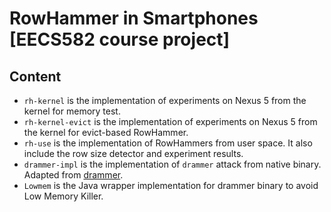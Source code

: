 # RowHammer in Smartphones [EECS582 course project]

## Content

- `rh-kernel` is the implementation of experiments on Nexus 5 from the kernel for memory test.
- `rh-kernel-evict` is the implementation of experiments on Nexus 5 from the kernel for evict-based RowHammer.
- `rh-use` is the implementation of RowHammers from user space. It also include the row size detector and experiment results.
- `drammer-impl` is the implementation of `drammer` attack from native binary. Adapted from [drammer](https://github.com/vusec/drammer).
- `Lowmem` is the Java wrapper implementation for drammer binary to avoid Low Memory Killer.
